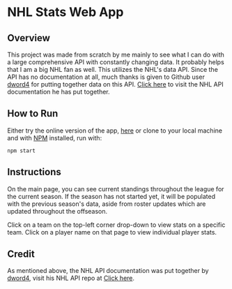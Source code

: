 # NHL Stats Web App


## Overview

This project was made from scratch by me mainly to see what I can do with a large comprehensive API with constantly changing data. It probably helps that I am a big NHL fan as well. This utilizes the NHL's data API. Since the API has no documentation at all, much thanks is given to Github user [dword4](https://github.com/dword4) for putting together data on this API. [Click here](https://github.com/dword4/nhlapi) to visit the NHL API documentation he has put together. 

## How to Run

Either try the online version of the app, [here](https://fikoreborn.github.io/nhl-stats) or clone to your local machine and with [NPM](https://www.npmjs.com/) installed, run with:

`npm start`

## Instructions

On the main page, you can see current standings throughout the league for the current season. If the season has not started yet, it will be populated with the previous season's data, aside from roster updates which are updated throughout the offseason.

Click on a team on the top-left corner drop-down to view stats on a specific team. Click on a player name on that page to view individual player stats. 

## Credit

As mentioned above, the NHL API documentation was put together by [dword4](https://github.com/dword4), visit his NHL API repo at [Click here](https://github.com/dword4/nhlapi).